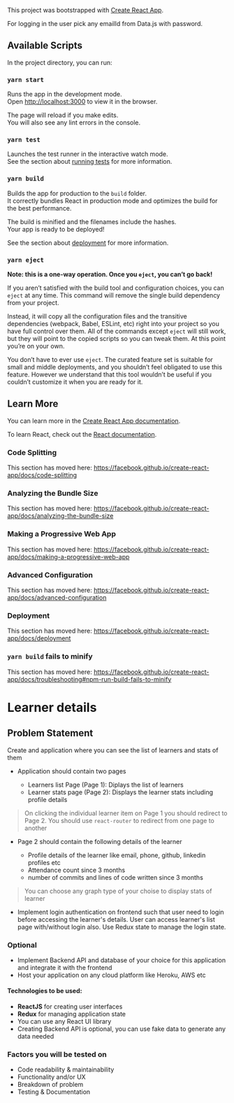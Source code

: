 This project was bootstrapped with [Create React App](https://github.com/facebook/create-react-app).

For logging in the user pick any emailId from Data.js with password.

## Available Scripts

In the project directory, you can run:

### `yarn start`

Runs the app in the development mode.<br />
Open [http://localhost:3000](http://localhost:3000) to view it in the browser.

The page will reload if you make edits.<br />
You will also see any lint errors in the console.

### `yarn test`

Launches the test runner in the interactive watch mode.<br />
See the section about [running tests](https://facebook.github.io/create-react-app/docs/running-tests) for more information.

### `yarn build`

Builds the app for production to the `build` folder.<br />
It correctly bundles React in production mode and optimizes the build for the best performance.

The build is minified and the filenames include the hashes.<br />
Your app is ready to be deployed!

See the section about [deployment](https://facebook.github.io/create-react-app/docs/deployment) for more information.

### `yarn eject`

**Note: this is a one-way operation. Once you `eject`, you can’t go back!**

If you aren’t satisfied with the build tool and configuration choices, you can `eject` at any time. This command will remove the single build dependency from your project.

Instead, it will copy all the configuration files and the transitive dependencies (webpack, Babel, ESLint, etc) right into your project so you have full control over them. All of the commands except `eject` will still work, but they will point to the copied scripts so you can tweak them. At this point you’re on your own.

You don’t have to ever use `eject`. The curated feature set is suitable for small and middle deployments, and you shouldn’t feel obligated to use this feature. However we understand that this tool wouldn’t be useful if you couldn’t customize it when you are ready for it.

## Learn More

You can learn more in the [Create React App documentation](https://facebook.github.io/create-react-app/docs/getting-started).

To learn React, check out the [React documentation](https://reactjs.org/).

### Code Splitting

This section has moved here: https://facebook.github.io/create-react-app/docs/code-splitting

### Analyzing the Bundle Size

This section has moved here: https://facebook.github.io/create-react-app/docs/analyzing-the-bundle-size

### Making a Progressive Web App

This section has moved here: https://facebook.github.io/create-react-app/docs/making-a-progressive-web-app

### Advanced Configuration

This section has moved here: https://facebook.github.io/create-react-app/docs/advanced-configuration

### Deployment

This section has moved here: https://facebook.github.io/create-react-app/docs/deployment

### `yarn build` fails to minify

This section has moved here: https://facebook.github.io/create-react-app/docs/troubleshooting#npm-run-build-fails-to-minify
# Learner details

## Problem Statement

Create and application where you can see the list of learners and stats of them

- Application should contain two pages

  - Learners list Page (Page 1): Diplays the list of learners
  - Learner stats page (Page 2): Displays the learner stats including profile details

> On clicking the individual learner item on Page 1 you should redirect to Page 2. You should use `react-router` to redirect from one page to another

- Page 2 should contain the following details of the learner

  - Profile details of the learner like email, phone, github, linkedin profiles etc
  - Attendance count since 3 months
  - number of commits and lines of code written since 3 months

> You can choose any graph type of your choise to display stats of learner
- Implement login authentication on frontend such that user need to login before accessing the learner's details. User can access learner's list page with/without login also. Use Redux state to manage the login state.

### Optional
- Implement Backend API and database of your choice for this application and integrate it with the frontend
- Host your application on any cloud platform like Heroku, AWS etc

#### Technologies to be used:

- **ReactJS** for creating user interfaces
- **Redux** for managing application state
- You can use any React UI library
- Creating Backend API is optional, you can use fake data to generate any data needed

### Factors you will be tested on

- Code readability & maintainability
- Functionality and/or UX
- Breakdown of problem
- Testing & Documentation
